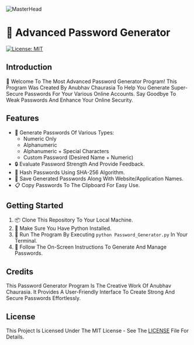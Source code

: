 ![MasterHead](https://encrypted-tbn0.gstatic.com/images?q=tbn:ANd9GcSENV7SKfLri8rIlCapN5rGDYkRAzPd8-Im-g&usqp=CAU)  
# 🌟 Advanced Password Generator

[![License: MIT](https://img.shields.io/badge/License-MIT-green.svg)](https://opensource.org/licenses/MIT)

## Introduction

🔐 Welcome To The Most Advanced Password Generator Program! This Program Was Created By Anubhav Chaurasia To Help You Generate Super-Secure Passwords For Your Various Online Accounts. Say Goodbye To Weak Passwords And Enhance Your Online Security.

## Features

- 🚀 Generate Passwords Of Various Types:
  - Numeric Only
  - Alphanumeric
  - Alphanumeric + Special Characters
  - Custom Password (Desired Name + Numeric)
- 🔒 Evaluate Password Strength And Provide Feedback.
- 🔑 Hash Passwords Using SHA-256 Algorithm.
- 📝 Save Generated Passwords Along With Website/Application Names.
- 📋 Copy Passwords To The Clipboard For Easy Use.

## Getting Started

1. 📦 Clone This Repository To Your Local Machine.
2. 🐍 Make Sure You Have Python Installed.
3. 🚀 Run The Program By Executing `python Password_Generator.py` In Your Terminal.
4. 📄 Follow The On-Screen Instructions To Generate And Manage Passwords.

## Credits

This Password Generator Program Is The Creative Work Of Anubhav Chaurasia. It Provides A User-Friendly Interface To Create Strong And Secure Passwords Effortlessly.

## License

This Project Is Licensed Under The MIT License - See The [LICENSE](LICENSE) File For Details.
